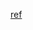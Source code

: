 [ref](https://www.oreilly.com/library/view/scaling-data-services/9781492027584/ch01.html#:~:text=GemFire%20is%20a%20combined%20data,super%2Defficient%20data%20serialization%20protocol.)
